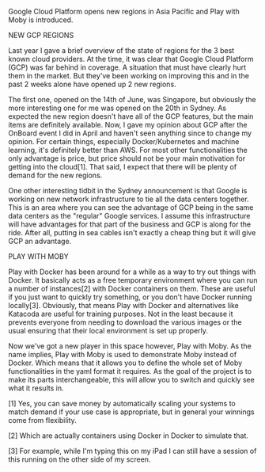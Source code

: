 Google Cloud Platform opens new regions in Asia Pacific and Play with Moby is introduced.



NEW GCP REGIONS


Last year I gave a brief overview of the state of regions for the 3 best known cloud providers. At the time, it was clear that Google Cloud Platform (GCP) was far behind in coverage. A situation that must have clearly hurt them in the market. But they've been working on improving this and in the past 2 weeks alone have opened up 2 new regions.

The first one, opened on the 14th of June, was Singapore, but obviously the more interesting one for me was opened on the 20th in Sydney. As expected the new region doesn't have all of the GCP features, but the main items are definitely available. Now, I gave my opinion about GCP after the OnBoard event I did in April and haven't seen anything since to change my opinion. For certain things, especially Docker/Kubernetes and machine learning, it's definitely better than AWS. For most other functionalities the only advantage is price, but price should not be your main motivation for getting into the cloud[1]. That said, I expect that there will be plenty of demand for the new regions.

One other interesting tidbit in the Sydney announcement is that Google is working on new network infrastructure to tie all the data centers together. This is an area where you can see the advantage of GCP being in the same data centers as the "regular" Google services. I assume this infrastructure will have advantages for that part of the business and GCP is along for the ride. After all, putting in sea cables isn't exactly a cheap thing but it will give GCP an advantage.



PLAY WITH MOBY


Play with Docker has been around for a while as a way to try out things with Docker. It basically acts as a free temporary environment where you can run a number of instances[2] with Docker containers on them. These are useful if you just want to quickly try something, or you don't have Docker running locally[3]. Obviously, that means Play with Docker and alternatives like Katacoda are useful for training purposes. Not in the least because it prevents everyone from needing to download the various images or the usual ensuring that their local environment is set up properly.

Now we've got a new player in this space however, Play with Moby. As the name implies, Play with Moby is used to demonstrate Moby instead of Docker. Which means that it allows you to define the whole set of Moby functionalities in the yaml format it requires. As the goal of the project is to make its parts interchangeable, this will allow you to switch and quickly see what it results in.

[1] Yes, you can save money by automatically scaling your systems to match demand if your use case is appropriate, but in general your winnings come from flexibility.

[2] Which are actually containers using Docker in Docker to simulate that.

[3] For example, while I'm typing this on my iPad I can still have a session of this running on the other side of my screen.
